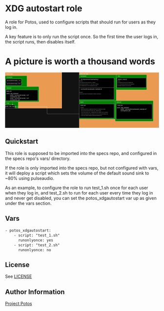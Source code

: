
# XDG autostart role

A role for Potos, used to configure scripts that should run for users as they log in.

A key feature is to only run the script once. So the first time the user logs in, the script runs, then disables itself.

# A picture is worth a thousand words
![Role chart](role.png)

## Quickstart
This role is supposed to be imported into the specs repo, and configured in the specs repo's vars/ directory.

If the role is only imported into the specs repo, but not configured with vars, it will deploy a script which sets the volume of the default sound sink to ~80% using pulseaudio.

As an example, to configure the role to run test_1.sh once for each user when they log in, and test_2.sh to run for each user every time they log in and never get disabled, you can set the potos_xdgautostart var up as given under the vars section. 

## Vars
```
- potos_xdgautostart:
    - script: "test_1.sh"
      runonlyonce: yes
    - script: "test_2.sh"
      runonlyonce: no
```
## License

See [LICENSE](./LICENSE)

## Author Information

[Project Potos](https://github.com/projectpotos)

